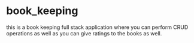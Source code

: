 # book_keeping
this is a book keeping full stack application  where you can perform CRUD  operations as well as you can give  ratings to the books as well. 
